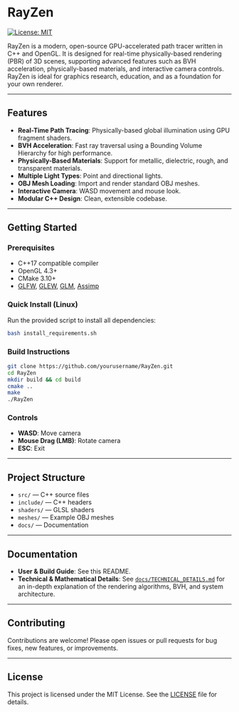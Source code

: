 # RayZen

[![License: MIT](https://img.shields.io/badge/License-MIT-yellow.svg)](LICENSE)

RayZen is a modern, open-source GPU-accelerated path tracer written in C++ and OpenGL. It is designed for real-time physically-based rendering (PBR) of 3D scenes, supporting advanced features such as BVH acceleration, physically-based materials, and interactive camera controls. RayZen is ideal for graphics research, education, and as a foundation for your own renderer.

---

## Features

- **Real-Time Path Tracing**: Physically-based global illumination using GPU fragment shaders.
- **BVH Acceleration**: Fast ray traversal using a Bounding Volume Hierarchy for high performance.
- **Physically-Based Materials**: Support for metallic, dielectric, rough, and transparent materials.
- **Multiple Light Types**: Point and directional lights.
- **OBJ Mesh Loading**: Import and render standard OBJ meshes.
- **Interactive Camera**: WASD movement and mouse look.
- **Modular C++ Design**: Clean, extensible codebase.

---

## Getting Started

### Prerequisites
- C++17 compatible compiler
- OpenGL 4.3+
- CMake 3.10+
- [GLFW](https://www.glfw.org/), [GLEW](http://glew.sourceforge.net/), [GLM](https://glm.g-truc.net/), [Assimp](https://www.assimp.org/)

### Quick Install (Linux)
Run the provided script to install all dependencies:

```bash
bash install_requirements.sh
```

### Build Instructions

```bash
git clone https://github.com/yourusername/RayZen.git
cd RayZen
mkdir build && cd build
cmake ..
make
./RayZen
```

### Controls
- **WASD**: Move camera
- **Mouse Drag (LMB)**: Rotate camera
- **ESC**: Exit

---

## Project Structure

- `src/` — C++ source files
- `include/` — C++ headers
- `shaders/` — GLSL shaders
- `meshes/` — Example OBJ meshes
- `docs/` — Documentation

---

## Documentation

- **User & Build Guide**: See this README.
- **Technical & Mathematical Details**: See [`docs/TECHNICAL_DETAILS.md`](docs/TECHNICAL_DETAILS.md) for an in-depth explanation of the rendering algorithms, BVH, and system architecture.

---

## Contributing

Contributions are welcome! Please open issues or pull requests for bug fixes, new features, or improvements.

---

## License

This project is licensed under the MIT License. See the [LICENSE](LICENSE) file for details.
